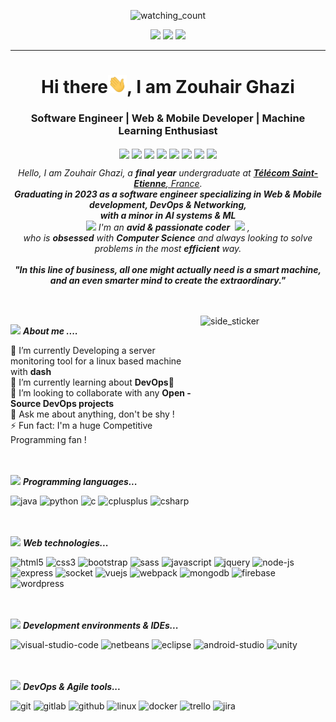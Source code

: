 <p align="center"> 
  <img src="https://komarev.com/ghpvc/?username=ZouhairGhazi&color=brightgreen" alt="watching_count" />
</p>
<p align="center">
  <img src="https://img.shields.io/badge/Age-22-blue" />
  <img src="https://img.shields.io/badge/Location-Saint--Etienne%20,France-success" />
  <img src="https://img.shields.io/badge/Languages-English, French%20%26%20Arabic-danger" />
</p>
<hr>
<h1 align="center">Hi there<img src="https://raw.githubusercontent.com/ABSphreak/ABSphreak/master/gifs/Hi.gif" width="30px">, I am Zouhair Ghazi </h1>
<h3 align="center">Software Engineer | Web & Mobile Developer | Machine Learning Enthusiast </h3>
<p align="center">
<a href="https://www.linkedin.com/in/zouhair-ghazi-02a71a1a4/" target="blank"><img align="center" src="https://img.shields.io/badge/LinkedIn-blue?style=flat&logo=linkedin&labelColor=blue"/></a>  
<a href="https://www.facebook.com/zouhair.ghazi.17/" target="blank"><img align="center" src="https://img.shields.io/badge/Facebook-blue?style=flat&logo=facebook&labelColor=black"/></a>
<a href="https://www.instagram.com/zouhair.ghazi/" target="blank"><img align="center" src="https://img.shields.io/badge/Instagram-ff69b4?style=flat&logo=instagram&labelColor=black"/></a>
<a href="https://leetcode.com/ZouhairGhazi/" target="blank"><img align="center" src="https://img.shields.io/badge/LeetCode-orange?style=flat&logo=leetcode&labelColor=black"/></a>
<a href="https://codeforces.com/profile/TheMenTaLisT7" target="blank"><img align="center" src="https://img.shields.io/badge/CodeForces-red?style=flat&logo=codeforces&labelColor=black"/></a>
<a href="https://www.hackerrank.com/zouhair_ghazi" target="blank"><img align="center" src="https://img.shields.io/badge/Hackerrank-black?style=flat&logo=hackerrank&labelColor=black" /></a>
<a href="https://www.kaggle.com/zouhairghazi" target="blank"><img align="center" src="https://img.shields.io/badge/Kaggle-9cf?style=flat&logo=kaggle&labelColor=black"/></a>
<a href = "mailto: zouhair.ghazi1999@gmail.com"><img align="center" src="https://img.shields.io/badge/Gmail-red?style=flat&logo=gmail&labelColor=black"/></a>
</p>
</p>



<p align="center">
  <em>
    Hello, I am Zouhair Ghazi, a <b>final year</b> undergraduate at <a href="https://www.telecom-st-etienne.fr/en/"> <b>Télécom Saint-Etienne</b>, France</a>. <br>
    <b>Graduating in 2023 as a software engineer specializing in Web & Mobile development, DevOps & Networking,<br> with a minor in AI systems & ML</b><br>
    <img src="https://github.com/TheDudeThatCode/TheDudeThatCode/blob/master/Assets/Developer.gif" width="30px"> I'm an <b>avid & passionate coder</b>&nbsp;
    <img src="https://github.com/TheDudeThatCode/TheDudeThatCode/blob/master/Assets/Designer.gif" width="36px">&nbsp,<br>who is <b>obsessed</b>
    with <b>Computer Science</b> and always looking to solve problems in the most <b>efficient</b> way.
  </em> 
  <br><br>
<b><i align="center">"In this line of business, all one might actually need is a smart machine, and an even smarter mind to create the extraordinary."</i></b>
</p>
<br><br>
<img align="right" width=200px height=200px alt="side_sticker" src="https://media.giphy.com/media/TEnXkcsHrP4YedChhA/giphy.gif" />

<img src="https://media.giphy.com/media/iY8CRBdQXODJSCERIr/giphy.gif" width="30px">&nbsp;***About me ....***

🔭 I’m currently Developing a server monitoring tool for a linux based machine with **dash**<br>
🌱 I’m currently learning about **DevOps**🥰<br>
👯 I’m looking to collaborate with any **Open - Source DevOps projects**<br>
💬 Ask me about anything, don't be shy !<br>
⚡ Fun fact: I'm a huge Competitive Programming fan !
 
<br><br>
<img src="https://media.giphy.com/media/iY8CRBdQXODJSCERIr/giphy.gif" width="30px">&nbsp;***Programming languages...***
<p align="left">
  
  ![java](https://user-images.githubusercontent.com/56552739/151788930-3d0c8b8b-659b-4666-bd8d-b555018bd2d5.png)  ![python](https://user-images.githubusercontent.com/56552739/151797286-2ccc2c98-2c9d-48c7-a058-279fe673f44f.png)
  ![c](https://user-images.githubusercontent.com/56552739/151803919-568e89a7-5e35-49c0-9617-33ec19ff9ab8.png)
  ![cplusplus](https://user-images.githubusercontent.com/56552739/151803938-fc2a7020-fba6-4034-bbe8-da06f1124188.png)
  ![csharp](https://user-images.githubusercontent.com/56552739/151803946-e51a04ea-7459-4742-b16b-c11854190313.png)
  
<br><br>
<img src="https://media.giphy.com/media/iY8CRBdQXODJSCERIr/giphy.gif" width="30px">&nbsp;***Web technologies...***
<p align="left">
  
   ![html5](https://user-images.githubusercontent.com/56552739/151796855-d54eba4a-73eb-48c5-b59a-5ccd5b0561f4.png)
   ![css3](https://user-images.githubusercontent.com/56552739/151797230-69ada69f-2afd-40ac-862b-779ae8b5c605.png)
   ![bootstrap](https://user-images.githubusercontent.com/56552739/151805374-d7dfa79d-c5d5-4bcc-9b5f-6be462c67395.png)
   ![sass](https://user-images.githubusercontent.com/56552739/151805180-5df7fe7e-3fb2-410d-bd68-f2d09ec6f22a.png)
   ![javascript](https://user-images.githubusercontent.com/56552739/151788622-613898b7-3f19-4d4e-b5cd-947d26ab1003.png)
   ![jquery](https://user-images.githubusercontent.com/56552739/151805529-6e4345bb-2f96-4c16-8571-09b3fc06cb01.png)
   ![node-js](https://user-images.githubusercontent.com/56552739/151788820-a1e2a2da-3994-4431-b666-28de3088f192.png)
   ![express](https://user-images.githubusercontent.com/56552739/151789181-319ed21a-e440-4040-b1bd-375951c908d4.png) 
   ![socket](https://user-images.githubusercontent.com/56552739/151806282-7f6abc1c-e47d-4fd4-998f-2c2d3b3695e6.png)
   ![vuejs](https://user-images.githubusercontent.com/56552739/151806623-16fe61b4-542f-489b-bd55-d82202d5ff7e.png)
   ![webpack](https://user-images.githubusercontent.com/56552739/151806872-d8d49483-0c2f-4836-a660-7be6ff3b139a.png)
   ![mongodb](https://user-images.githubusercontent.com/56552739/151811037-ecf60404-681a-481a-b164-df23a5c93bea.png)
   ![firebase](https://user-images.githubusercontent.com/56552739/151811137-6dbfdd2b-4f49-40ae-9bc6-4f0ded2c7214.png)
   ![wordpress](https://user-images.githubusercontent.com/56552739/151816138-0c6c04bb-793b-4943-b434-a0622a31398d.png)


<br><br>
<img src="https://media.giphy.com/media/iY8CRBdQXODJSCERIr/giphy.gif" width="30px">&nbsp;***Development environments & IDEs...***
<p align="left">
  
   ![visual-studio-code](https://user-images.githubusercontent.com/56552739/151811763-6fae9aef-6cbd-4d2a-83d4-549ebd2c185c.png)
   ![netbeans](https://user-images.githubusercontent.com/56552739/151811390-f269bfba-09bd-4349-af65-d7fe09f6fde3.png)
   ![eclipse](https://user-images.githubusercontent.com/56552739/151811392-b4fb4949-b4e5-4835-98e0-8d8598b4d5de.png)
   ![android-studio](https://user-images.githubusercontent.com/56552739/151811581-3aa3b049-4d03-4c1d-8e89-0c84a522be4e.png)
   ![unity](https://user-images.githubusercontent.com/56552739/151811394-e5aba4a2-5249-488b-aa84-0420be9a9302.png)


<br><br>
<img src="https://media.giphy.com/media/iY8CRBdQXODJSCERIr/giphy.gif" width="30px">&nbsp;***DevOps & Agile tools...***
<p align="left">
  
   ![git](https://user-images.githubusercontent.com/56552739/151810556-b3dc019d-008e-4596-8964-ca22dd9e92e3.png)
   ![gitlab](https://user-images.githubusercontent.com/56552739/151810502-4b528b38-2b2e-4efa-9226-d5aec983bd3a.png)
   ![github](https://user-images.githubusercontent.com/56552739/151810626-d598ebab-8bd8-4611-9661-be993a897736.png)
   ![linux](https://user-images.githubusercontent.com/56552739/151789012-a6fc5f0e-c36e-4e11-93e0-ab7d648b568b.png)
   ![docker](https://user-images.githubusercontent.com/56552739/151800199-f10553af-75ec-4c5e-b94d-1537ef2aad38.png)
   ![trello](https://user-images.githubusercontent.com/56552739/151816106-e0987713-2daa-4ab5-8bf2-b639bf38fdf8.png)
   ![jira](https://user-images.githubusercontent.com/56552739/151816459-c8ebfc97-e209-4586-a15a-794b65f41936.png)


   
